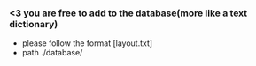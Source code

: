 ### <3 you are free to add to the database(more like a text dictionary)
* please follow the format [layout.txt]
* path ./database/
